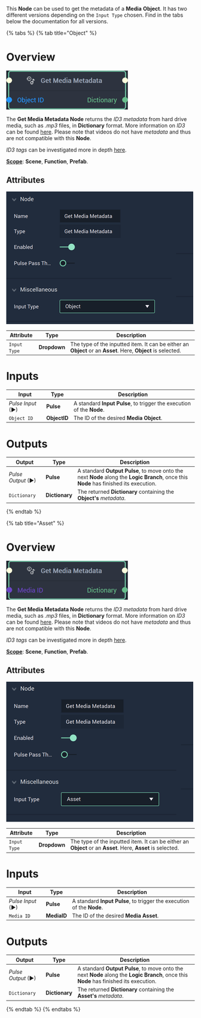 This **Node** can be used to get the metadata of a **Media** **Object**. It has two different versions depending on the `Input Type` chosen. Find in the tabs below the documentation for all versions.

{% tabs %}
{% tab title="Object" %}

# Overview

![The Get Media Metadata Node.](../../../.gitbook/assets/getmediametadatanode20241.png)


The **Get Media Metadata Node** returns the *ID3* *metadata* from hard drive media, such as *.mp3* files, in **Dictionary** format. More information on *ID3* can be found [here](https://en.wikipedia.org/wiki/ID3). Please note that videos do not have *metadata* and thus are not compatible with this **Node**.

*ID3 tags* can be investigated more in depth [here](https://exiftool.org/TagNames/ID3.html). 

[**Scope**](../../overview.md#scopes): **Scene**, **Function**, **Prefab**.

## Attributes

![The Get Media Metadata Node Attributes.](../../../.gitbook/assets/getmediametadataatts.png)

|Attribute|Type|Description|
|---|---|---|
|`Input Type`|**Dropdown**|The type of the inputted item. It can be either an **Object** or an **Asset**. Here, **Object** is selected.|

# Inputs

|Input|Type|Description|
|---|---|---|
|*Pulse Input* (►)|**Pulse**|A standard **Input Pulse**, to trigger the execution of the **Node**.|
|`Object ID`|**ObjectID**|The ID of the desired **Media Object**.|


# Outputs

|Output|Type|Description|
|---|---|---|
|*Pulse Output* (►)|**Pulse**|A standard **Output Pulse**, to move onto the next **Node** along the **Logic Branch**, once this **Node** has finished its execution.|
|`Dictionary`|**Dictionary**|The returned **Dictionary** containing the **Object's** *metadata*.|


{% endtab %}

{% tab title="Asset" %}

# Overview

![The Get Media Metadata Node.](../../../.gitbook/assets/getmediametadatanode20241asset.png)


The **Get Media Metadata Node** returns the *ID3* *metadata* from hard drive media, such as *.mp3* files, in **Dictionary** format. More information on *ID3* can be found [here](https://en.wikipedia.org/wiki/ID3). Please note that videos do not have *metadata* and thus are not compatible with this **Node**.

*ID3 tags* can be investigated more in depth [here](https://exiftool.org/TagNames/ID3.html). 

[**Scope**](../../overview.md#scopes): **Scene**, **Function**, **Prefab**.

## Attributes

![The Get Media Metadata Node Attributes.](../../../.gitbook/assets/getmediametadataatts2.png)

|Attribute|Type|Description|
|---|---|---|
|`Input Type`|**Dropdown**|The type of the inputted item. It can be either an **Object** or an **Asset**. Here, **Asset** is selected.|

# Inputs

|Input|Type|Description|
|---|---|---|
|*Pulse Input* (►)|**Pulse**|A standard **Input Pulse**, to trigger the execution of the **Node**.|
|`Media ID`|**MediaID**|The ID of the desired **Media Asset**.|


# Outputs

|Output|Type|Description|
|---|---|---|
|*Pulse Output* (►)|**Pulse**|A standard **Output Pulse**, to move onto the next **Node** along the **Logic Branch**, once this **Node** has finished its execution.|
|`Dictionary`|**Dictionary**|The returned **Dictionary** containing the **Asset's** *metadata*.|

{% endtab %}
{% endtabs %}
